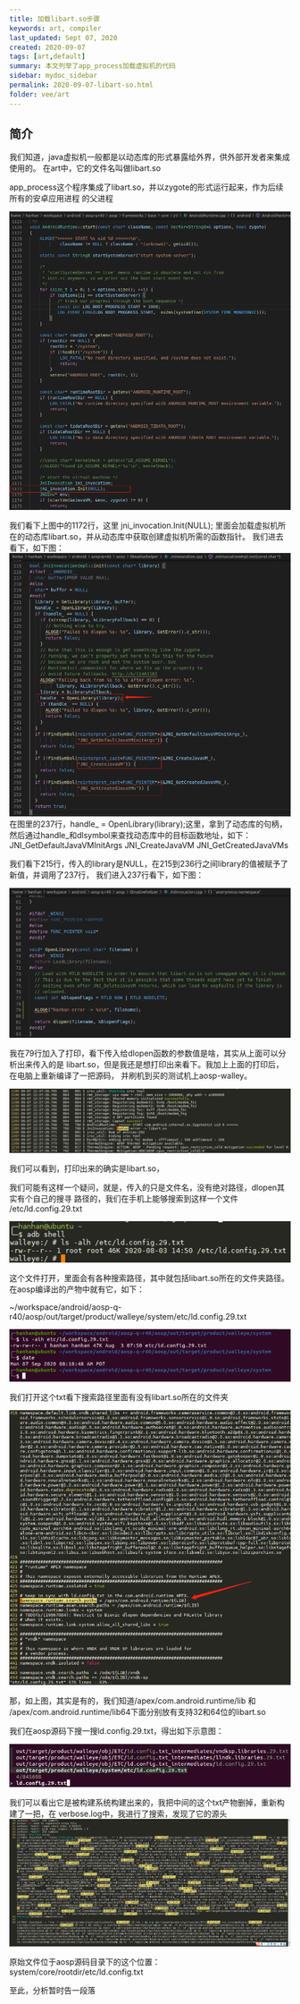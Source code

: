 ```yaml
---
title: 加载libart.so步骤
keywords: art, compiler
last_updated: Sept 07, 2020
created: 2020-09-07
tags: [art,default]
summary: 本文列举了app_process加载虚拟机的代码
sidebar: mydoc_sidebar
permalink: 2020-09-07-libart-so.html
folder: vee/art
---
```


## 简介

我们知道，java虚拟机一般都是以动态库的形式暴露给外界，供外部开发者来集成使用的。
在art中，它的文件名叫做libart.so

app_process这个程序集成了libart.so，并以zygote的形式运行起来，作为后续所有的安卓应用进程
的父进程

![test](images/2020-09-07-libart-so/1.png)

我们看下上图中的1172行，这里
jni_invocation.Init(NULL);
里面会加载虚拟机所在的动态库libart.so，并从动态库中获取创建虚拟机所需的函数指针。
我们进去看下，如下图：
![test](images/2020-09-07-libart-so/2.png)
在图里的237行，handle_ = OpenLibrary(library);这里，拿到了动态库的句柄，
然后通过handle_和dlsymbol来查找动态库中的目标函数地址，如下：
JNI_GetDefaultJavaVMInitArgs
JNI_CreateJavaVM
JNI_GetCreatedJavaVMs

我们看下215行，传入的library是NULL，在215到236行之间library的值被赋予了新值，并调用了237行，
我们进入237行看下，如下图：

![test](images/2020-09-07-libart-so/3.png)

我在79行加入了打印，看下传入给dlopen函数的参数值是啥，其实从上面可以分析出来传入的是
libart.so，但是我还是想打印出来看下。我加上上面的打印后，在电脑上重新编译了一把源码，
并刷机到买的测试机上aosp-walley。

![test](images/2020-09-07-libart-so/4.png)

我们可以看到，打印出来的确实是libart.so，

我们可能有这样一个疑问，就是，传入的只是文件名，没有绝对路径，dlopen其实有个自己的搜寻
路径的，我们在手机上能够搜索到这样一个文件 /etc/ld.config.29.txt

![test](images/2020-09-07-libart-so/5.png)

这个文件打开，里面会有各种搜索路径，其中就包括libart.so所在的文件夹路径。
在aosp编译出的产物中就有它，如下：

~/workspace/android/aosp-q-r40/aosp/out/target/product/walleye/system/etc/ld.config.29.txt

![test](images/2020-09-07-libart-so/6.png)

我们打开这个txt看下搜索路径里面有没有libart.so所在的文件夹

![test](images/2020-09-07-libart-so/8.png)

那，如上图，其实是有的，我们知道/apex/com.android.runtime/lib 和 /apex/com.android.runtime/lib64下面分别放有支持32和64位的libart.so

我们在aosp源码下搜一搜ld.config.29.txt，得出如下示意图：

![test](images/2020-09-07-libart-so/7.png)

我们可以看出它是被构建系统构建出来的，我把中间的这个txt产物删掉，重新构建了一把，在
verbose.log中，我进行了搜索，发现了它的源头
![test](images/2020-09-07-libart-so/9.png)

原始文件位于aosp源码目录下的这个位置：system/core/rootdir/etc/ld.config.txt

至此，分析暂时告一段落
























